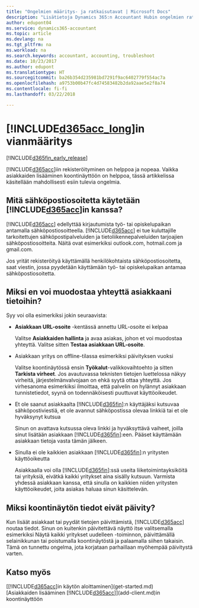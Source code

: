 ```yaml
---
title: "Ongelmien määritys- ja ratkaisutavat | Microsoft Docs"
description: "Lisätietoja Dynamics 365:n Accountant Hubin ongelmien ratkaisemisesta."
author: edupont04
ms.service: dynamics365-accountant
ms.topic: article
ms.devlang: na
ms.tgt_pltfrm: na
ms.workload: na
ms.search.keywords: accountant, accounting, troubleshoot
ms.date: 10/23/2017
ms.author: edupont
ms.translationtype: HT
ms.sourcegitcommit: ba26b354d235981bd7291f9ac6402779f554ac7a
ms.openlocfilehash: a9753b00b47fc4d74583482b2da92aae5e2f8a74
ms.contentlocale: fi-fi
ms.lasthandoff: 03/22/2018

---
```

# <a name="troubleshooting-included365acclongincludesd365acclongmdmd"></a>[!INCLUDE[d365acc_long](includes/d365acc_long_md.md)]in vianmääritys
[!INCLUDE[d365fin_early_release](includes/d365fin_early_release.md.md)]

[!INCLUDE[d365acc](includes/d365acc_md.md)]iin rekisteröityminen on helppoa ja nopeaa. Vaikka asiakkaiden lisääminen koontinäyttöön on helppoa, tässä artikkelissa käsitellään mahdollisesti esiin tulevia ongelmia.

## <a name="what-email-address-can-i-use-with-included365accincludesd365accmdmd"></a>Mitä sähköpostiosoitetta käytetään [!INCLUDE[d365acc](includes/d365acc_md.md)]in kanssa?
[!INCLUDE[d365acc](includes/d365acc_md.md)] edellyttää kirjautumista työ- tai opiskelupaikan antamalla sähköpostiosoitteella. [!INCLUDE[d365acc](includes/d365acc_md.md)] ei tue kuluttajille tarkoitettujen sähköpostipalveluiden ja tietoliikennepalveluiden tarjoajien sähköpostiosoitteita. Näitä ovat esimerkiksi outlook.com, hotmail.com ja gmail.com.  

Jos yrität rekisteröityä käyttämällä henkilökohtaista sähköpostiosoitetta, saat viestin, jossa pyydetään käyttämään työ- tai opiskelupaikan antamaa sähköpostiosoitetta.  

## <a name="why-cant-i-connect-to-my-clients-data"></a>Miksi en voi muodostaa yhteyttä asiakkaani tietoihin?
Syy voi olla esimerkiksi jokin seuraavista:

- **Asiakkaan URL-osoite** -kentässä annettu URL-osoite ei kelpaa  

  Valitse **Asiakkaiden hallinta** ja avaa asiakas, johon et voi muodostaa yhteyttä. Valitse sitten **Testaa asiakkaan URL-osoite**.  
- Asiakkaan yritys on offline-tilassa esimerkiksi päivityksen vuoksi

  Valitse koontinäytössä ensin **Työkalut**-valikkovaihtoehto ja sitten **Tarkista virheet**. Jos avautuvassa teknisten tietojen luettelossa näkyy virheitä, järjestelmänvalvojaan on ehkä syytä ottaa yhteyttä. Jos virhesanoma esimerkiksi ilmoittaa, että palvelin on hylännyt asiakkaan tunnistetiedot, syynä on todennäköisesti puuttuvat käyttöoikeudet.  
- Et ole saanut asiakkaalta [!INCLUDE[d365fin](includes/d365fin_md.md)]:n käyttäjäksi kutsuvaa sähköpostiviestiä, et ole avannut sähköpostissa olevaa linkkiä tai et ole hyväksynyt kutsua

  Sinun on avattava kutsussa oleva linkki ja hyväksyttävä vaiheet, joilla sinut lisätään asiakkaan [!INCLUDE[d365fin](includes/d365fin_md.md)]:een. Pääset käyttämään asiakkaan tietoja vasta tämän jälkeen.  
- Sinulla ei ole kaikkien asiakkaan [!INCLUDE[d365fin](includes/d365fin_md.md)]:n yritysten käyttöoikeutta

  Asiakkaalla voi olla [!INCLUDE[d365fin](includes/d365fin_md.md)]:ssä useita liiketoimintayksiköitä tai yrityksiä, eivätkä kaikki yritykset aina sisälly kutsuun. Varmista yhdessä asiakkaan kanssa, että sinulla on kaikkien niiden yritysten käyttöoikeudet, joita asiakas haluaa sinun käsittelevän.  

## <a name="why-doesnt-the-data-refresh-in-my-dashboard"></a>Miksi koontinäytön tiedot eivät päivity?
Kun lisäät asiakkaat tai pyydät tietojen päivittämistä, [!INCLUDE[d365acc](includes/d365acc_md.md)] noutaa tiedot. Sinun on kuitenkin päivitettävä näyttö itse valitsemalla esimerkiksi Näytä kaikki yritykset uudelleen -toiminnon, päivittämällä selainikkunan tai poistumalla koontinäytöstä ja palaamalla siihen takaisin. Tämä on tunnettu ongelma, jota korjataan parhaillaan myöhempää päivitystä varten.  

## <a name="see-also"></a>Katso myös
[[!INCLUDE[d365acc](includes/d365acc_md.md)]in käytön aloittaminen](get-started.md)  
[Asiakkaiden lisääminen [!INCLUDE[d365acc](includes/d365acc_md.md)]](add-client.md)in koontinäyttöön  

